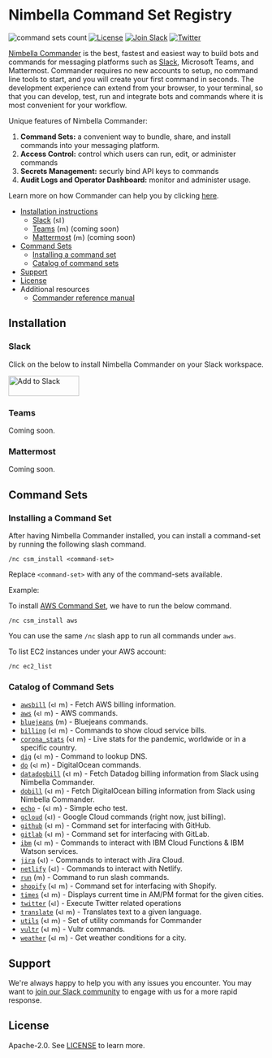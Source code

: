 # Nimbella Command Set Registry

![command sets count](https://img.shields.io/endpoint?url=https://apigcp.nimbella.io/api/v1/web/mesatyar-yzpbtecwigu/default/command-sets-count&style=flat)
[![License](https://img.shields.io/badge/license-Apache--2.0-blue.svg)](http://www.apache.org/licenses/LICENSE-2.0)
[![Join Slack](https://img.shields.io/badge/join-slack-9B69A0.svg)](https://nimbella-community.slack.com/)
[![Twitter](https://img.shields.io/twitter/follow/nimbella.svg?style=social&logo=twitter)](https://twitter.com/intent/follow?screen_name=nimbella)

[Nimbella Commander](https://nimbella.com/product/commander) is the best, fastest and easiest way to build bots and commands for messaging platforms such as [Slack](https://slack.com/apps/AS833QXL0-nimbella-commander), Microsoft Teams, and Mattermost. Commander requires no new accounts to setup, no command line tools to start, and you will create your first command in seconds. The development experience can extend from your browser, to your terminal, so that you can develop, test, run and integrate bots and commands where it is most convenient for your workflow.

Unique features of Nimbella Commander:

1. **Command Sets:** a convenient way to bundle, share, and install commands into your messaging platform.
2. **Access Control:** control which users can run, edit, or administer commands
3. **Secrets Management:** securly bind API keys to commands
4. **Audit Logs and Operator Dashboard:** monitor and administer usage.

Learn more on how Commander can help you by clicking [here](https://nimbella.com/resources-commander/overview#what-is-commander).

- [Installation instructions](#Installation)
  - [Slack](#Slack) (<img alt="slack"  width="13" height="13" src="https://unpkg.com/simple-icons@latest/icons/slack.svg" />)
  - [Teams](#Teams) (<img alt="mattermost"  width="13" height="13" src="https://unpkg.com/simple-icons@latest/icons/microsoftteams.svg" />) (coming soon)
  - [Mattermost](#Mattermost) (<img alt="mattermost"  width="13" height="13" src="https://unpkg.com/simple-icons@latest/icons/mattermost.svg" />) (coming soon)
- [Command Sets](#Command-Sets)
  - [Installing a command set](#Installing-a-Command-Set)
  - [Catalog of command sets](#Catalog-of-Command-Sets)
- [Support](#support)
- [License](#license)
- Additional resources
  - [Commander reference manual](https://nimbella.com/resources-commander/reference)

## Installation

### Slack

Click on the below to install Nimbella Commander on your Slack workspace.

<a href="https://slack.com/oauth/authorize?client_id=876870346995.892105847680&scope=commands"><img alt="Add to Slack" height="40" width="139" src="https://platform.slack-edge.com/img/add_to_slack.png" srcset="https://platform.slack-edge.com/img/add_to_slack.png 1x, https://platform.slack-edge.com/img/add_to_slack@2x.png 2x" /></a>

### Teams

Coming soon.

### Mattermost

Coming soon.

## Command Sets

### Installing a Command Set

After having Nimbella Commander installed, you can install a command-set by running the following slash command.

```
/nc csm_install <command-set>
```

Replace `<command-set>` with any of the command-sets available.

Example:

To install [AWS Command Set](aws), we have to run the below command.

```
/nc csm_install aws
```

You can use the same `/nc` slash app to run all commands under `aws`.

To list EC2 instances under your AWS account:

```
/nc ec2_list
```

### Catalog of Command Sets

- [`awsbill`](awsbill) (<img alt="slack"  width="12" height="12" src="https://unpkg.com/simple-icons@latest/icons/slack.svg" /> <img alt="mattermost"  width="13" height="13" src="https://unpkg.com/simple-icons@latest/icons/mattermost.svg" />) - Fetch AWS billing information.
- [`aws`](aws) (<img alt="slack"  width="12" height="12" src="https://unpkg.com/simple-icons@latest/icons/slack.svg" /> <img alt="mattermost"  width="13" height="13" src="https://unpkg.com/simple-icons@latest/icons/mattermost.svg" />) - AWS commands.
- [`bluejeans`](bluejeans) (<img alt="mattermost"  width="13" height="13" src="https://unpkg.com/simple-icons@latest/icons/mattermost.svg" />) - Bluejeans commands.
- [`billing`](billing) (<img alt="slack"  width="12" height="12" src="https://unpkg.com/simple-icons@latest/icons/slack.svg" /> <img alt="mattermost"  width="13" height="13" src="https://unpkg.com/simple-icons@latest/icons/mattermost.svg" />) - Commands to show cloud service bills.
- [`corona_stats`](corona_stats) (<img alt="slack"  width="12" height="12" src="https://unpkg.com/simple-icons@latest/icons/slack.svg" /> <img alt="mattermost"  width="13" height="13" src="https://unpkg.com/simple-icons@latest/icons/mattermost.svg" />) - Live stats for the pandemic, worldwide or in a specific country.
- [`dig`](dig) (<img alt="slack"  width="12" height="12" src="https://unpkg.com/simple-icons@latest/icons/slack.svg" /> <img alt="mattermost"  width="13" height="13" src="https://unpkg.com/simple-icons@latest/icons/mattermost.svg" />) - Command to lookup DNS.
- [`do`](do) (<img alt="slack"  width="12" height="12" src="https://unpkg.com/simple-icons@latest/icons/slack.svg" /> <img alt="mattermost"  width="13" height="13" src="https://unpkg.com/simple-icons@latest/icons/mattermost.svg" />) - DigitalOcean commands.
- [`datadogbill`](datadogbill) (<img alt="slack"  width="12" height="12" src="https://unpkg.com/simple-icons@latest/icons/slack.svg" /> <img alt="mattermost"  width="13" height="13" src="https://unpkg.com/simple-icons@latest/icons/mattermost.svg" />) - Fetch Datadog billing information from Slack using Nimbella Commander.
- [`dobill`](dobill) (<img alt="slack"  width="12" height="12" src="https://unpkg.com/simple-icons@latest/icons/slack.svg" /> <img alt="mattermost"  width="13" height="13" src="https://unpkg.com/simple-icons@latest/icons/mattermost.svg" />) - Fetch DigitalOcean billing information from Slack using Nimbella Commander.
- [`echo`](echo) - (<img alt="slack"  width="12" height="12" src="https://unpkg.com/simple-icons@latest/icons/slack.svg" /> <img alt="mattermost"  width="13" height="13" src="https://unpkg.com/simple-icons@latest/icons/mattermost.svg" />) - Simple echo test.
- [`gcloud`](gcloud) (<img alt="slack"  width="12" height="12" src="https://unpkg.com/simple-icons@latest/icons/slack.svg" />) - Google Cloud commands (right now, just billing).
- [`github`](github) (<img alt="slack"  width="12" height="12" src="https://unpkg.com/simple-icons@latest/icons/slack.svg" /> <img alt="mattermost"  width="13" height="13" src="https://unpkg.com/simple-icons@latest/icons/mattermost.svg" />) - Command set for interfacing with GitHub.
- [`gitlab`](gitlab) (<img alt="slack"  width="12" height="12" src="https://unpkg.com/simple-icons@latest/icons/slack.svg" /> <img alt="mattermost"  width="13" height="13" src="https://unpkg.com/simple-icons@latest/icons/mattermost.svg" />) - Command set for interfacing with GitLab.
- [`ibm`](ibm) (<img alt="slack"  width="12" height="12" src="https://unpkg.com/simple-icons@latest/icons/slack.svg" /> <img alt="mattermost"  width="13" height="13" src="https://unpkg.com/simple-icons@latest/icons/mattermost.svg" />) - Commands to interact with IBM Cloud Functions & IBM Watson services.
- [`jira`](jira) (<img alt="slack"  width="12" height="12" src="https://unpkg.com/simple-icons@latest/icons/slack.svg" />) - Commands to interact with Jira Cloud.
- [`netlify`](netlify) (<img alt="slack"  width="12" height="12" src="https://unpkg.com/simple-icons@latest/icons/slack.svg" />) - Commands to interact with Netlify.
- [`run`](run) (<img alt="mattermost"  width="13" height="13" src="https://unpkg.com/simple-icons@latest/icons/mattermost.svg" />) - Command to run slash commands.
- [`shopify`](shopify) (<img alt="slack"  width="12" height="12" src="https://unpkg.com/simple-icons@latest/icons/slack.svg" /> <img alt="mattermost"  width="13" height="13" src="https://unpkg.com/simple-icons@latest/icons/mattermost.svg" />) - Command set for interfacing with Shopify.
- [`times`](times) (<img alt="slack"  width="12" height="12" src="https://unpkg.com/simple-icons@latest/icons/slack.svg" /> <img alt="mattermost"  width="13" height="13" src="https://unpkg.com/simple-icons@latest/icons/mattermost.svg" />) - Displays current time in AM/PM format for the given cities.
- [`twitter`](twitter) (<img alt="slack"  width="12" height="12" src="https://unpkg.com/simple-icons@latest/icons/slack.svg" />) - Execute Twitter related operations
- [`translate`](translate) (<img alt="slack"  width="12" height="12" src="https://unpkg.com/simple-icons@latest/icons/slack.svg" /> <img alt="mattermost"  width="13" height="13" src="https://unpkg.com/simple-icons@latest/icons/mattermost.svg" />) - Translates text to a given language.
- [`utils`](utils) (<img alt="slack"  width="12" height="12" src="https://unpkg.com/simple-icons@latest/icons/slack.svg" /> <img alt="mattermost"  width="13" height="13" src="https://unpkg.com/simple-icons@latest/icons/mattermost.svg" />) - Set of utility commands for Commander
- [`vultr`](vultr) (<img alt="slack"  width="12" height="12" src="https://unpkg.com/simple-icons@latest/icons/slack.svg" /> <img alt="mattermost"  width="13" height="13" src="https://unpkg.com/simple-icons@latest/icons/mattermost.svg" />) - Vultr commands.
- [`weather`](weather) (<img alt="slack"  width="12" height="12" src="https://unpkg.com/simple-icons@latest/icons/slack.svg" /> <img alt="mattermost"  width="13" height="13" src="https://unpkg.com/simple-icons@latest/icons/mattermost.svg" />) - Get weather conditions for a city.

## Support

We're always happy to help you with any issues you encounter. You may want to [join our Slack community](https://nimbella-community.slack.com/) to engage with us for a more rapid response.

## License

Apache-2.0. See [LICENSE](LICENSE) to learn more.
